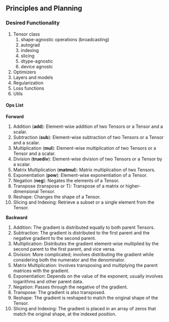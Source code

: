## Principles and Planning

### Desired Functionality
1. Tensor class
   1. shape-agnostic operations (broadcasting)
   2. autograd
   4. indexing
   5. slicing
   6. dtype-agnostic
   7. device agnostc
2. Optimizers
3. Layers and models
4. Regularization
5. Loss functions
6. Utils

#### Ops List
**Forward**
1. Addition (__add__): Element-wise addition of two Tensors or a Tensor and a scalar.
2. Subtraction (__sub__): Element-wise subtraction of two Tensors or a Tensor and a scalar.
3. Multiplication (__mul__): Element-wise multiplication of two Tensors or a Tensor and a scalar.
4. Division (__truediv__): Element-wise division of two Tensors or a Tensor by a scalar.
5. Matrix Multiplication (__matmul__): Matrix multiplication of two Tensors.
6. Exponentiation (__pow__): Element-wise exponentiation of a Tensor.
7. Negation (__neg__): Negates the elements of a Tensor.
8. Transpose (transpose or T): Transpose of a matrix or higher-dimensional Tensor.
9. Reshape: Changes the shape of a Tensor.
10. Slicing and Indexing: Retrieve a subset or a single element from the Tensor.

**Backward**
1. Addition: The gradient is distributed equally to both parent Tensors.
2. Subtraction: The gradient is distributed to the first parent and the negative gradient to the second parent.
3. Multiplication: Distributes the gradient element-wise multiplied by the second parent to the first parent, and vice versa.
4. Division: More complicated; involves distributing the gradient while considering both the numerator and the denominator.
5. Matrix Multiplication: Involves transposing and multiplying the parent matrices with the gradient.
6. Exponentiation: Depends on the value of the exponent; usually involves logarithms and other parent data.
7. Negation: Passes through the negative of the gradient.
8. Transpose: The gradient is also transposed.
9. Reshape: The gradient is reshaped to match the original shape of the Tensor.
10. Slicing and Indexing: The gradient is placed in an array of zeros that match the original shape, at the indexed position.